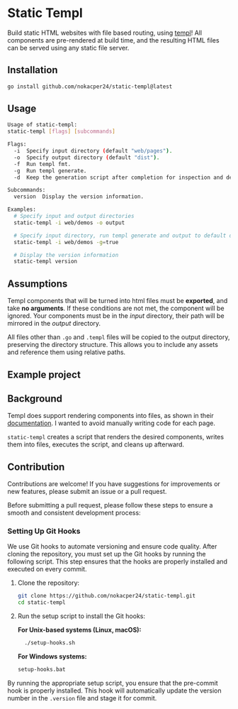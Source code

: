 # Static Templ

Build static HTML websites with file based routing, using [templ](https://github.com/a-h/templ)! All components are pre-rendered at build time, and the resulting HTML files can be served using any static file server.

## Installation

```bash
go install github.com/nokacper24/static-templ@latest
```

## Usage

```bash
Usage of static-templ:
static-templ [flags] [subcommands]

Flags:
  -i  Specify input directory (default "web/pages").
  -o  Specify output directory (default "dist").
  -f  Run templ fmt.
  -g  Run templ generate.
  -d  Keep the generation script after completion for inspection and debugging.

Subcommands:
  version  Display the version information.

Examples:
  # Specify input and output directories
  static-templ -i web/demos -o output

  # Specify input directory, run templ generate and output to default directory
  static-templ -i web/demos -g=true

  # Display the version information
  static-templ version
```

## Assumptions

Templ components that will be turned into html files must be **exported**, and take **no arguments**. If these conditions are not met, the component will be ignored. Your components must be in the *input* directory, their path will be mirrored in the *output* directory.

All files other than `.go` and `.templ` files will be copied to the output directory, preserving the directory structure. This allows you to include any assets and reference them using relative paths.

## Example project

## Background

Templ does support rendering components into files, as shown in their [documentation](https://templ.guide/static-rendering/generating-static-html-files-with-templ/). I wanted to avoid manually writing code for each page.

`static-templ` creates a script that renders the desired components, writes them into files, executes the script, and cleans up afterward.

## Contribution

Contributions are welcome! If you have suggestions for improvements or new features, please submit an issue or a pull request.

Before submitting a pull request, please follow these steps to ensure a smooth and consistent development process:

### Setting Up Git Hooks

We use Git hooks to automate versioning and ensure code quality. After cloning the repository, you must set up the Git hooks by running the following script. This step ensures that the hooks are properly installed and executed on every commit.

1. Clone the repository:

    ```bash
    git clone https://github.com/nokacper24/static-templ.git
    cd static-templ
    ```

2. Run the setup script to install the Git hooks:

    **For Unix-based systems (Linux, macOS):**

    ```bash
      ./setup-hooks.sh
    ```

    **For Windows systems:**

    ```cmd
    setup-hooks.bat
    ```

By running the appropriate setup script, you ensure that the pre-commit hook is properly installed. This hook will automatically update the version number in the `.version` file and stage it for commit.
